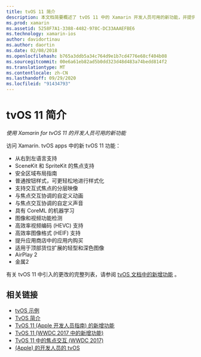 ```yaml
---
title: tvOS 11 简介
description: 本文档简要概述了 tvOS 11 中的 Xamarin 开发人员可用的新功能，并提供了 Apple 发行说明的链接。
ms.prod: xamarin
ms.assetid: 5258F7A1-3388-4482-978C-DC33AAAEFBE6
ms.technology: xamarin-ios
author: davidortinau
ms.author: daortin
ms.date: 02/08/2018
ms.openlocfilehash: b765a3ddb5a34c764d9e1b7cd4776e68cf404b08
ms.sourcegitcommit: 00e6a61eb82ad5b0dd323d48d483a74bedd814f2
ms.translationtype: MT
ms.contentlocale: zh-CN
ms.lasthandoff: 09/29/2020
ms.locfileid: "91434793"
---
```

# <a name="introduction-to-tvos-11"></a>tvOS 11 简介

_使用 Xamarin for tvOS 11 的开发人员可用的新功能_

访问 Xamarin. tvOS apps 中的新 tvOS 11 功能：

- 从右到左语言支持 
- SceneKit 和 SpriteKit 的焦点支持
- 安全区域布局指南 
- 普通按钮样式，可更轻松地进行样式化
- 支持交互式焦点的分层映像
- 与焦点交互协调的自定义动画
- 与焦点交互协调的自定义声音
- 具有 CoreML 的机器学习
- 图像和视频功能检测
- 高效率视频编码 (HEVC) 支持
- 高效率图像格式 (HEIF) 支持
- 提升应用商店中的应用内购买
- 适用于顶部货位扩展的轻型和深色图像
- AirPlay 2
- 金属2

有关 tvOS 11 中引入的更改的完整列表，请参阅 [tvOS 文档中的新增功能](https://developer.apple.com/library/content/releasenotes/General/WhatsNewinTVOS/Articles/tvOS_11_0.html) 。

## <a name="related-links"></a>相关链接

- [tvOS 示例](/samples/browse/?products=xamarin&term=Xamarin.iOS%2btvOS)
- [TvOS 简介](~/ios/tvos/index.md)
- [TvOS 11 (Apple 开发人员指南) 的新增功能 ](https://developer.apple.com/library/content/releasenotes/General/WhatsNewinTVOS/Articles/tvOS_11_0.html)
- [TvOS 11 (WWDC 2017 中的新增功能) ](https://developer.apple.com/videos/play/wwdc2017/209/)
- [TvOS 11 中的焦点交互 (WWDC 2017) ](https://developer.apple.com/videos/play/wwdc2017/224/)
- [ (Apple) 的开发人员的 tvOS ](https://developer.apple.com/tvos/)